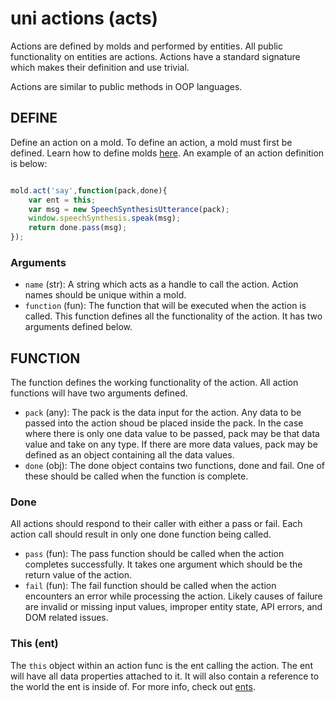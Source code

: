 # uni actions (acts)

Actions are defined by molds and performed by entities. All public functionality on entities are actions. Actions have a standard signature which makes their definition and use trivial.

Actions are similar to public methods in OOP languages.

## DEFINE

Define an action on a mold. To define an action, a mold must first be defined. Learn how to define molds [here](docs/molds.md). An example of an action definition is below:

``` javascript

mold.act('say',function(pack,done){
	var ent = this;
	var msg = new SpeechSynthesisUtterance(pack);
	window.speechSynthesis.speak(msg);
	return done.pass(msg);
});

```

### Arguments

- `name` (str): A string which acts as a handle to call the action. Action names should be unique within a mold.
- `function` (fun): The function that will be executed when the action is called. This function defines all the functionality of the action. It has two arguments defined below.

## FUNCTION

The function defines the working functionality of the action. All action functions will have two arguments defined.

- `pack` (any): The pack is the data input for the action. Any data to be passed into the action shoud be placed inside the pack. In the case where there is only one data value to be passed, pack may be that data value and take on any type. If there are more data values, pack may be defined as an object containing all the data values.
- `done` (obj): The done object contains two functions, done and fail. One of these should be called when the function is complete.

### Done

All actions should respond to their caller with either a pass or fail. Each action call should result in only one done function being called.

- `pass` (fun): The pass function should be called when the action completes successfully. It takes one argument which should be the return value of the action.
- `fail` (fun): The fail function should be called when the action encounters an error while processing the action. Likely causes of failure are invalid or missing input values, improper entity state, API errors, and DOM related issues.

### This (ent)

The `this` object within an action func is the ent calling the action. The ent will have all data properties attached to it. It will also contain a reference to the world the ent is inside of. For more info, check out [ents](docs/ents.md).
